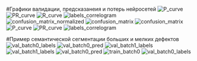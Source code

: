 
#Графики валидации, предсказанеия и потерь нейросетей
![P_curve](https://github.com/user-attachments/assets/3180a354-8786-4c09-abff-bc1bbd995963)
![PR_curve](https://github.com/user-attachments/assets/49f66064-c6ea-41d4-9c60-4fa7b0572830)
![R_curve](https://github.com/user-attachments/assets/113f3a8c-72c5-45ab-8782-f543f8736e2c)
![labels_correlogram](https://github.com/user-attachments/assets/b6be2cc8-83ff-46c7-a96a-b40da7f04781)
![confusion_matrix_normalized](https://github.com/user-attachments/assets/bb2a7322-829a-4283-ae37-43116621e477)
![confusion_matrix](https://github.com/user-attachments/assets/b7dae7ec-3e84-4f63-80a8-35d67b8365e6)
![confusion_matrix](https://github.com/user-attachments/assets/ae01160d-0e8d-4441-a60b-c23db752e722)
![P_curve](https://github.com/user-attachments/assets/59cffe10-23f8-4746-bdbc-a2bd2ff7c1d1)
![PR_curve](https://github.com/user-attachments/assets/a8d60da2-5b93-42e8-b7c7-b0b97a93e5cb)
![labels_correlogram](https://github.com/user-attachments/assets/53cd3e62-6ad4-44f6-841c-f43da92a779b)

#Пример семантической сегментации больших и мелких дефектов
![val_batch0_labels](https://github.com/user-attachments/assets/ba44af64-335b-4a28-91fd-94c2cb171964)
![val_batch0_pred](https://github.com/user-attachments/assets/9ba333b8-2728-4904-a3cc-126671664be5)
![val_batch1_labels](https://github.com/user-attachments/assets/bb350d36-06c3-4675-8fcb-fec92b42feb7)
![val_batch1_labels](https://github.com/user-attachments/assets/0094c453-0e6b-4639-b2da-c2a5a676ea58)
![val_batch0_pred](https://github.com/user-attachments/assets/28c08474-5625-40b9-a784-5d7f3c7133dc)
![train_batch0](https://github.com/user-attachments/assets/a9481b61-1f5c-469f-b98b-a47fa6a4ff76)
![val_batch0_labels](https://github.com/user-attachments/assets/dada1edf-fdfc-4140-89fe-74b90a6521ec)
